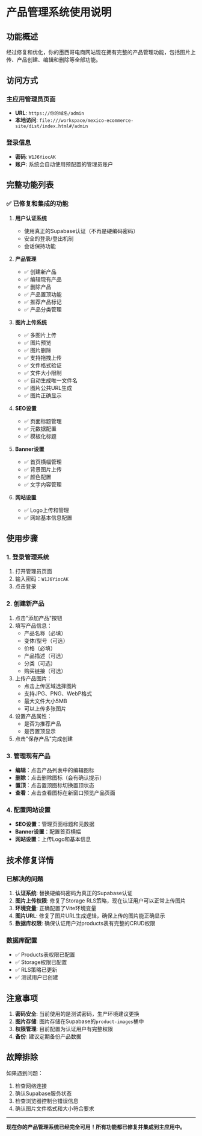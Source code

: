 # 产品管理系统使用说明

## 功能概述

经过修复和优化，你的墨西哥电商网站现在拥有完整的产品管理功能，包括图片上传、产品创建、编辑和删除等全部功能。

## 访问方式

### 主应用管理员页面
- **URL**: `https://你的域名/admin`
- **本地访问**: `file:///workspace/mexico-ecommerce-site/dist/index.html#/admin`

### 登录信息
- **密码**: `W1J6YiocAK`
- **账户**: 系统会自动使用预配置的管理员账户

## 完整功能列表

### ✅ 已修复和集成的功能

1. **用户认证系统**
   - 使用真正的Supabase认证（不再是硬编码密码）
   - 安全的登录/登出机制
   - 会话保持功能

2. **产品管理**
   - ✅ 创建新产品
   - ✅ 编辑现有产品
   - ✅ 删除产品
   - ✅ 产品置顶功能
   - ✅ 推荐产品标记
   - ✅ 产品分类管理

3. **图片上传系统**
   - ✅ 多图片上传
   - ✅ 图片预览
   - ✅ 图片删除
   - ✅ 支持拖拽上传
   - ✅ 文件格式验证
   - ✅ 文件大小限制
   - ✅ 自动生成唯一文件名
   - ✅ 图片公共URL生成
   - ✅ 图片正确显示

4. **SEO设置**
   - ✅ 页面标题管理
   - ✅ 元数据配置
   - ✅ 模板化标题

5. **Banner设置**
   - ✅ 首页横幅管理
   - ✅ 背景图片上传
   - ✅ 颜色配置
   - ✅ 文字内容管理

6. **网站设置**
   - ✅ Logo上传和管理
   - ✅ 网站基本信息配置

## 使用步骤

### 1. 登录管理系统
1. 打开管理员页面
2. 输入密码：`W1J6YiocAK`
3. 点击登录

### 2. 创建新产品
1. 点击"添加产品"按钮
2. 填写产品信息：
   - 产品名称（必填）
   - 变体/型号（可选）
   - 价格（必填）
   - 产品描述（可选）
   - 分类（可选）
   - 购买链接（可选）
3. 上传产品图片：
   - 点击上传区域选择图片
   - 支持JPG、PNG、WebP格式
   - 最大文件大小5MB
   - 可以上传多张图片
4. 设置产品属性：
   - 是否为推荐产品
   - 是否置顶显示
5. 点击"保存产品"完成创建

### 3. 管理现有产品
- **编辑**：点击产品列表中的编辑图标
- **删除**：点击删除图标（会有确认提示）
- **置顶**：点击置顶图标切换置顶状态
- **查看**：点击查看图标在新窗口预览产品页面

### 4. 配置网站设置
- **SEO设置**：管理页面标题和元数据
- **Banner设置**：配置首页横幅
- **网站设置**：上传Logo和基本信息

## 技术修复详情

### 已解决的问题
1. **认证系统**: 替换硬编码密码为真正的Supabase认证
2. **图片上传权限**: 修复了Storage RLS策略，现在认证用户可以正常上传图片
3. **环境变量**: 正确配置了Vite环境变量
4. **图片URL**: 修复了图片URL生成逻辑，确保上传的图片能正确显示
5. **数据库权限**: 确保认证用户对products表有完整的CRUD权限

### 数据库配置
- ✅ Products表权限已配置
- ✅ Storage权限已配置
- ✅ RLS策略已更新
- ✅ 测试用户已创建

## 注意事项

1. **密码安全**: 当前使用的是测试密码，生产环境建议更换
2. **图片存储**: 图片存储在Supabase的`product-images`桶中
3. **权限管理**: 目前配置为认证用户有完整权限
4. **备份**: 建议定期备份产品数据

## 故障排除

如果遇到问题：
1. 检查网络连接
2. 确认Supabase服务状态
3. 检查浏览器控制台错误信息
4. 确认图片文件格式和大小符合要求

---

**现在你的产品管理系统已经完全可用！所有功能都已修复并集成到主应用中。**